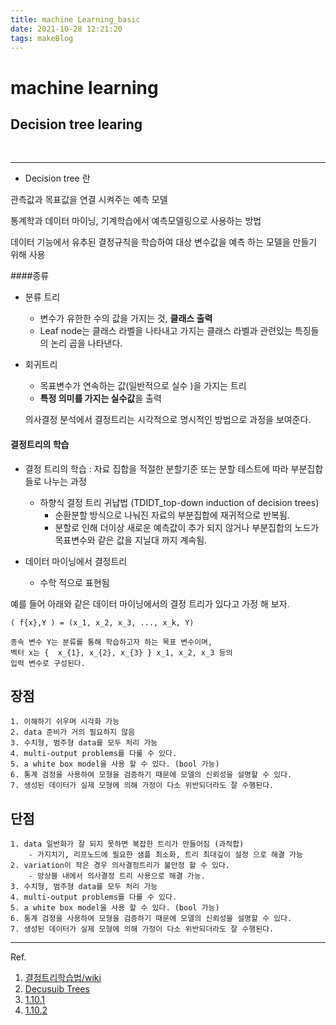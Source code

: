 ```yaml
---
title: machine Learning_basic
date: 2021-10-28 12:21:20
tags: makeBlog
---
```


# machine learning 
## Decision tree learing

<br>
<hr>

- Decision tree 란

관측값과 목표값을 연결 시켜주는 예측 모델

통계학과 데이터 마이닝, 기계학습에서 예측모델링으로 사용하는 방법

데이터 기능에서 유추된 결정규칙을 학습하여 대상 변수값을 예측 하는 모델을 만들기 위해 사용


####종류
 - 분류 트리 
   - 변수가 유한한 수의 값을 가지는 것, **클래스 출력**
   - Leaf node는 클래스 라벨을 나타내고 가지는 클래스 라벨과 관련있는 특징들의 논리 곱을 나타낸다. 
 - 회귀트리 
   - 목표변수가 연속하는 값(일반적으로 실수 )을 가지는 트리
   - **특정 의미를 가지는 실수값**을 출력

    의사결정 분석에서 결정트리는 시각적으로 명시적인 방법으로 과정을 보여준다.     


#### 결정트리의 학습
- 결정 트리의 학습 : 자료 집합을 적절한 분할기준 또는 분할 테스트에 따라 부분집합들로 나누는 과정 
  - 하향식 결정 트리 귀납법 (TDIDT_top-down induction of decision trees) 
    - 순환분할 방식으로 나눠진 자료의 부분집합에 재귀적으로 반복됨.
    - 분할로 인해 더이상 새로운 예측값이 추가 되지 않거나 부분집합의 노드가 목표변수와 같은 값을 지닐대 까지 계속됨.

- 데이터 마이닝에서 결정트리 
  - 수학 적으로 표현됨 
    
예를 들어 아래와 같은 데이터 마이닝에서의 결정 트리가 있다고 가정 해 보자. 

    ( f{x},Y ) = (x_1, x_2, x_3, ..., x_k, Y)

    종속 변수 Y는 분류를 통해 학습하고자 하는 목표 변수이며, 
    벡터 x는 {  x_{1}, x_{2}, x_{3} } x_1, x_2, x_3 등의 
    입력 변수로 구성된다.
 
## 장점
    1. 이해하기 쉬우며 시각화 가능
    2. data 준비가 거의 필요하지 않음
    3. 수치형, 범주형 data를 모두 처리 가능
    4. multi-output problems를 다룰 수 있다. 
    5. a white box model을 사용 할 수 있다. (bool 가능)
    6. 통계 검정을 사용하여 모형을 검증하기 때문에 모델의 신뢰성을 설명할 수 있다.
    7. 생성된 데이터가 실제 모형에 의해 가정이 다소 위반되더라도 잘 수행된다.

## 단점
    1. data 일반화가 잘 되지 못하면 복잡한 트리가 만들어짐 (과적합)
        - 가지치기, 리프노드에 필요한 샘플 최소화, 트리 최대깊이 설정 으로 해결 가능
    2. variation이 작은 경우 의사결정트리가 불안정 할 수 있다. 
        - 앙상블 내에서 의사결정 트리 사용으로 해결 가능.
    3. 수치형, 범주형 data를 모두 처리 가능
    4. multi-output problems를 다룰 수 있다. 
    5. a white box model을 사용 할 수 있다. (bool 가능)
    6. 통계 검정을 사용하여 모형을 검증하기 때문에 모델의 신뢰성을 설명할 수 있다.
    7. 생성된 데이터가 실제 모형에 의해 가정이 다소 위반되더라도 잘 수행된다.
    





---
Ref.

1) [결정트리학습법/wiki](https://ko.wikipedia.org/wiki/%EA%B2%B0%EC%A0%95_%ED%8A%B8%EB%A6%AC_%ED%95%99%EC%8A%B5%EB%B2%95)
2) [Decusuib Trees](https://scikit-learn.org/stable/modules/tree.html)
3) [1.10.1](https://scikit-learn.org/stable/modules/tree.html#tree-classification) 
4) [1.10.2](https://scikit-learn.org/stable/modules/tree.html#tree-regression)